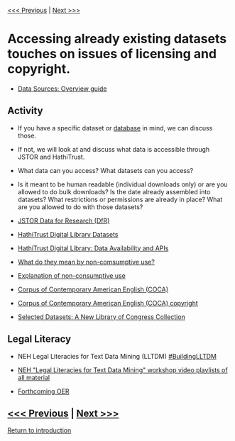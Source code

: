 [<<< Previous](copyright.md) | [Next >>>](ethics.md)  

# Accessing already existing datasets touches on issues of licensing and copyright.
* [Data Sources: Overview guide](https://guides.smu.edu/data) 

## Activity
* If you have a specific dataset or [database](https://guides.smu.edu/az.php) in mind, we can discuss those.
* If not, we will look at and discuss what data is accessible through JSTOR and HathiTrust. 
* What data can you access? What datasets can you access? 
* Is it meant to be human readable (individual downloads only) or are you allowed to do bulk downloads?  Is the date already assembled into datasets? What restrictions or permissions are already in place? What are you allowed to do with those datasets?


* [JSTOR Data for Research (DfR)](https://guides.smu.edu/c.php?g=934689&p=6737385)

* [HathiTrust Digital Library Datasets](https://www.hathitrust.org/datasets)
* [HathiTrust Digital Library: Data Availability and APIs](https://www.hathitrust.org/data)
* [What do they mean by non-comsumptive use?](https://www.hathitrust.org/htrc_ncup)
* [Explanation of non-consumptive use](https://blogs.harvard.edu/copyrightosc/2017/02/24/)

* [Corpus of Contemporary American English (COCA)](https://www.english-corpora.org/coca/) 
* [Corpus of Contemporary American English (COCA) copyright](https://corpus.byu.edu/copyright.asp) 

* [Selected Datasets: A New Library of Congress Collection](https://blogs.loc.gov/thesignal/2020/06/selected-datasets-a-new-library-of-congress-collection/?loclr=eadpb)

## Legal Literacy
* NEH Legal Literacies for Text Data Mining (LLTDM)
[#BuildingLLTDM](https://twitter.com/hashtag/BuildingLLTDM?src=hashtag_click)

* [NEH "Legal Literacies for Text Data Mining" workshop video playlists of all material](https://www.youtube.com/playlist?list=PLwIeopDkK90-AjsS_aHDwf0YtFzLlL04p)

* [Forthcoming OER](https://buildinglltdm.org/about/open-educational-resource/)

[<<< Previous](copyright.md) | [Next >>>](ethics.md)  
-----
[Return to introduction](https://github.com/SouthernMethodistUniversity/access)
